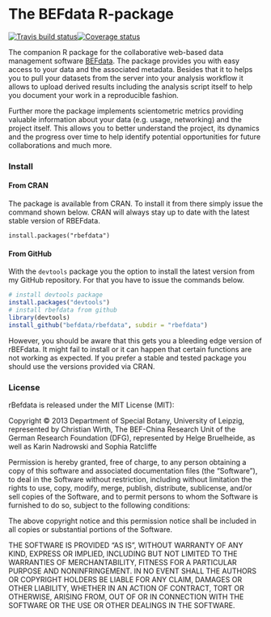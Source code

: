 The BEFdata R-package
=======================

[![Travis build status](https://travis-ci.org/cpfaff/rbefdata.svg?branch=master)](https://travis-ci.org/cpfaff/rbefdata)[![Coverage status](https://codecov.io/gh/cpfaff/rbefdata/branch/master/graph/badge.svg)](https://codecov.io/github/cpfaff/rbefdata?branch=master)

The companion R package for the collaborative web-based data management
software [BEFdata](https://github.com/cpfaff/befdata). The package provides you
with easy access to your data and the associated metadata. Besides that it to
helps you to pull your datasets from the server into your analysis workflow it
allows to upload derived results including the analysis script itself to help
you document your work in a reproducible fashion.

Further more the package implements scientometric metrics providing valuable
information about your data (e.g. usage, networking) and the project itself.
This allows you to better understand the project, its dynamics and the progress
over time to help identify potential opportunities for future collaborations
and much more.

### Install

#### From CRAN

The package is available from CRAN. To install it from there simply issue the
command shown below. CRAN will always stay up to date with the latest stable
version of RBEFdata.

```
install.packages("rbefdata")
```

#### From GitHub

With the `devtools` package you the option to install the latest version from
my GitHub repository. For that you have to issue the commands below.

```r
# install devtools package
install.packages("devtools")
# install rbefdata from github
library(devtools)
install_github("befdata/rbefdata", subdir = "rbefdata")
```

However, you should be aware that this gets you a bleeding edge version of
rBEFdata. It might fail to install or it can happen that certain functions are
not working as expected. If you prefer a stable and tested package you should
use the versions provided via CRAN.

### License

rBefdata is released under the MIT License (MIT):

Copyright © 2013 Department of Special Botany, University of Leipzig,
represented by Christian Wirth, The BEF-China Research Unit of the German
Research Foundation (DFG), represented by Helge Bruelheide, as well as Karin
Nadrowski and Sophia Ratcliffe

Permission is hereby granted, free of charge, to any person obtaining a copy of
this software and associated documentation files (the “Software”), to deal in
the Software without restriction, including without limitation the rights to
use, copy, modify, merge, publish, distribute, sublicense, and/or sell copies
of the Software, and to permit persons to whom the Software is furnished to do
so, subject to the following conditions:

The above copyright notice and this permission notice shall be included in all
copies or substantial portions of the Software.

THE SOFTWARE IS PROVIDED “AS IS”, WITHOUT WARRANTY OF ANY KIND, EXPRESS OR
IMPLIED, INCLUDING BUT NOT LIMITED TO THE WARRANTIES OF MERCHANTABILITY, FITNESS
FOR A PARTICULAR PURPOSE AND NONINFRINGEMENT. IN NO EVENT SHALL THE AUTHORS
OR COPYRIGHT HOLDERS BE LIABLE FOR ANY CLAIM, DAMAGES OR OTHER LIABILITY,
WHETHER IN AN ACTION OF CONTRACT, TORT OR OTHERWISE, ARISING FROM, OUT OF OR IN
CONNECTION WITH THE SOFTWARE OR THE USE OR OTHER DEALINGS IN THE SOFTWARE.
